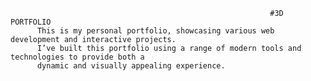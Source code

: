                                                               #3D PORTFOLIO
          This is my personal portfolio, showcasing various web development and interactive projects.
          I’ve built this portfolio using a range of modern tools and technologies to provide both a
          dynamic and visually appealing experience.
